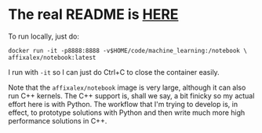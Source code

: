 # The real README is [HERE](README.ipynb)

To run locally, just do:

    docker run -it -p8888:8888 -v$HOME/code/machine_learning:/notebook \
    affixalex/notebook:latest

I run with `-it` so I can just do Ctrl+C to close the container easily.

Note that the `affixalex/notebook` image is very large, although it can 
also run C++ kernels. The C++ support is, shall we say, a bit finicky so 
my actual effort here is with Python. The workflow that I'm trying to 
develop is, in effect, to prototype solutions with Python and then write
much more high performance solutions in C++. 
